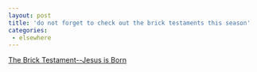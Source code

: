 ```yaml
---
layout: post
title: 'do not forget to check out the brick testaments this season'
categories:
 - elsewhere
---
```


<a href="http://www.thereverend.com/brick_testament/the_gospels/jesus_is_born/mt01_18_lk01_26.html">The Brick Testament--Jesus is Born</a>

